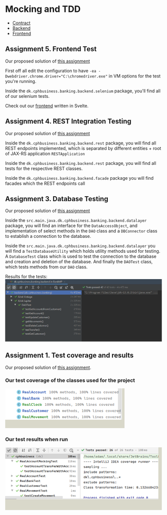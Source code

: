 # Mocking and TDD  
  * [Contract](https://github.com/DBois/BankContract)  
  * [Backend](https://github.com/DBois/Assigment_1_Mocking_TDD) 
  * [Frontend](https://github.com/DBois/BankFrontend) 
  
## Assignment 5. Frontend Test  
Our proposed solution of [this assignment](https://datsoftlyngby.github.io/soft2020spring/resources/4c3f949c-05-assignment-frontend.pdf)    

First off all edit the configuration to have `-ea -Dwebdriver.chrome.driver="C:\chromedriver.exe"` in VM options for the test you're running.

Inside the `dk.cphbusiness.banking.backend.selenium` package, you'll find all of our selenium tests.  

Check out our [frontend](https://github.com/DBois/BankFrontend)  written in Svelte.
  
## Assignment 4. REST Integration Testing
Our proposed solution of [this assignment](https://datsoftlyngby.github.io/soft2020spring/resources/5988f3c5-04-assignment-rest.pdf) 

Inside the `dk.cphbusiness.banking.backend.rest` package, you will find all REST endpoints implemented, which is separated by different entities + root of JAX-RS application `RESTApplication`

Inside the `dk.cphbusiness.banking.backend.rest` package, you will find all tests for the respective REST classes. 

Inside the `dk.cphbusiness.banking.backend.facade` package you will find facades which the REST endpoints call 

## Assignment 3. Database Testing  
Our proposed solution of [this assignment](https://datsoftlyngby.github.io/soft2020spring/resources/db4fc3df-03-assignment-database.pdf)  

Inside the `src.main.java.dk.cphbusiness.banking.backend.datalayer` package, you will find an interface for the `DataAccessObject`, and implementation of select methods in the `DAO` class and a `DBConnector` class to establish a connection to the database.  

Inside the `src.main.java.dk.cphbusiness.banking.backend.datalayer` you will find a `TestDatabaseUtility` which holds utility methods used for testing. A `DatabaseTest` class which is used to test the connection to the database and creation and deletion of the database. And finally the `DAOTest` class, which tests methods from our `DAO` class.

Results for the tests:  
![](./db_test_results.png)
## Assignment 1. Test coverage and results

Our proposed solution of [this assignment](https://datsoftlyngby.github.io/soft2020spring/resources/85f09312-01-assignment-mocking.pdf).


### Our test coverage of the classes used for the project

![](./coverage.png)

### Our test results when run

![](./test_results.png)
